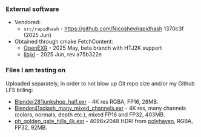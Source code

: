 ### External software

- Vendored:
  - `src/rapidhash` - https://github.com/Nicoshev/rapidhash 1370c3f (2025 Jun)
- Obtained through cmake FetchContent:
  - [OpenEXR](https://github.com/AcademySoftwareFoundation/openexr) - 2025 May, beta branch with HTJ2K support
  - [libjxl](https://github.com/libjxl/libjxl) - 2025 Jun, rev a75b322e

### Files I am testing on

Uploaded separately, in order to not blow up Git repo size and/or my Github LFS billing:

- [Blender281junkshop_half.exr](https://aras-p.info/files/exr_files/Blender281junkshop_half.exr) - 4K res RGBA, FP16, 28MB.
- [Blender41splash_many_mixed_channels.exr](https://aras-p.info/files/exr_files/Blender41splash_many_mixed_channels.exr) - 4K res, many channels (colors, normals, depth etc.),
  mixed FP16 and FP32, 403MB.
- [ph_golden_gate_hills_4k.exr](https://aras-p.info/files/exr_files/ph_golden_gate_hills_4k.exr) - 4096x2048 HDRI from [polyhaven](https://polyhaven.com/a/golden_gate_hills), RGBA, FP32, 92MB.

